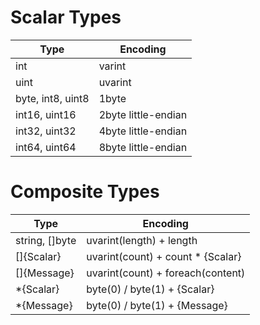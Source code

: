 
Scalar Types
====

| Type | Encoding |
| --- | --- |
| int | varint |
| uint | uvarint |
| byte, int8, uint8 | 1byte |
| int16, uint16 | 2byte little-endian |
| int32, uint32 | 4byte little-endian |
| int64, uint64 | 8byte little-endian |

Composite Types
=====

| Type | Encoding |
| --- | --- |
| string, []byte | uvarint(length) + length |
| []{Scalar} | uvarint(count) + count * {Scalar} |
| []{Message} | uvarint(count) + foreach(content) |
| *{Scalar} | byte(0) / byte(1) + {Scalar} |
| *{Message} | byte(0) / byte(1) + {Message} |
